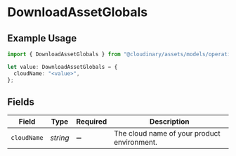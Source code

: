 # DownloadAssetGlobals

## Example Usage

```typescript
import { DownloadAssetGlobals } from "@cloudinary/assets/models/operations";

let value: DownloadAssetGlobals = {
  cloudName: "<value>",
};
```

## Fields

| Field                                       | Type                                        | Required                                    | Description                                 |
| ------------------------------------------- | ------------------------------------------- | ------------------------------------------- | ------------------------------------------- |
| `cloudName`                                 | *string*                                    | :heavy_minus_sign:                          | The cloud name of your product environment. |